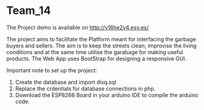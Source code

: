 # Team_14
The Project demo is available on http://v16he2v4.esy.es/ 

The project aims to facilitate the Platform meant for interfacing the garbage buyers and sellers. The aim is to keep the streets clean, improvise the living conditions and at the same time utilise the garabage for making useful products.
The Web App uses BootStrap for designing a responsive GUI. 

Important note to set up the project:
1) Create the database and import disq.sql
2) Replace the crdentials for database connections in php.
3) Download the ESP8266 Board in your arduino IDE to compile the arduino code.